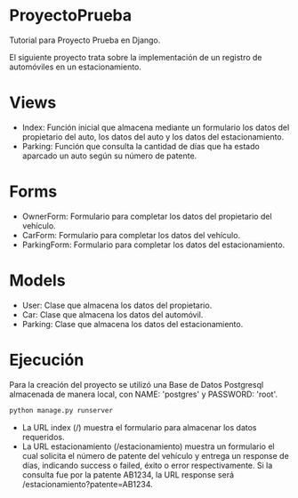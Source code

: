 # ProyectoPrueba

Tutorial para Proyecto Prueba en Django.

El siguiente proyecto trata sobre la implementación de un registro de automóviles en un estacionamiento.

Views
=========

- Index: Función inicial que almacena mediante un formulario los datos del propietario del auto, los datos del auto y los datos del estacionamiento.
- Parking: Función que consulta la cantidad de días que ha estado aparcado un auto según su número de patente.

Forms
=========

- OwnerForm: Formulario para completar los datos del propietario del vehículo.
- CarForm: Formulario para completar los datos del vehículo.
- ParkingForm: Formulario para completar los datos del estacionamiento.

Models
=========

- User: Clase que almacena los datos del propietario.
- Car: Clase que almacena los datos del automóvil.
- Parking: Clase que almacena los datos del estacionamiento.

Ejecución
=========

Para la creación del proyecto se utilizó una Base de Datos Postgresql almacenada de manera local, con NAME: 'postgres' y PASSWORD: 'root'.

```sh
python manage.py runserver
```

- La URL index (/) muestra el formulario para almacenar los datos requeridos.
- La URL estacionamiento (/estacionamiento) muestra un formulario el cual solicita el número de patente del vehículo y entrega un response de días, indicando success o failed, éxito o error respectivamente. Si la consulta fue por la patente AB1234, la URL response será /estacionamiento?patente=AB1234.

